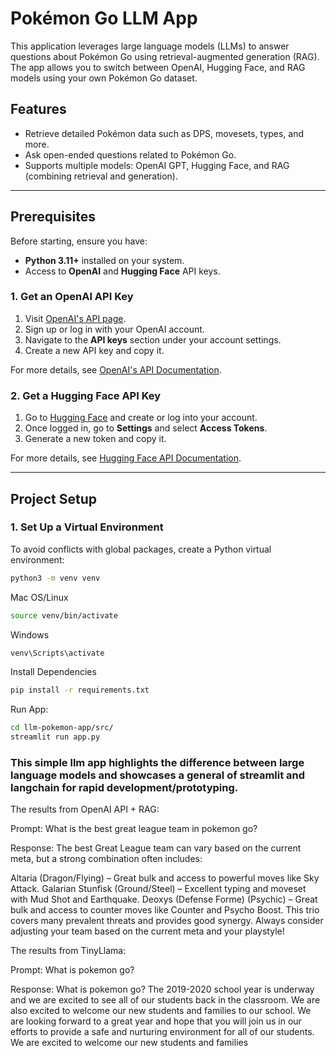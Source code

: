 # Pokémon Go LLM App

This application leverages large language models (LLMs) to answer questions about Pokémon Go using retrieval-augmented generation (RAG). The app allows you to switch between OpenAI, Hugging Face, and RAG models using your own Pokémon Go dataset.

## Features
- Retrieve detailed Pokémon data such as DPS, movesets, types, and more.
- Ask open-ended questions related to Pokémon Go.
- Supports multiple models: OpenAI GPT, Hugging Face, and RAG (combining retrieval and generation).

---

## Prerequisites

Before starting, ensure you have:

- **Python 3.11+** installed on your system.
- Access to **OpenAI** and **Hugging Face** API keys.

### 1. Get an OpenAI API Key

1. Visit [OpenAI's API page](https://platform.openai.com/signup/).
2. Sign up or log in with your OpenAI account.
3. Navigate to the **API keys** section under your account settings.
4. Create a new API key and copy it.

For more details, see [OpenAI's API Documentation](https://platform.openai.com/docs/).

### 2. Get a Hugging Face API Key

1. Go to [Hugging Face](https://huggingface.co/join) and create or log into your account.
2. Once logged in, go to **Settings** and select **Access Tokens**.
3. Generate a new token and copy it.

For more details, see [Hugging Face API Documentation](https://huggingface.co/docs).

---

## Project Setup

### 1. Set Up a Virtual Environment

To avoid conflicts with global packages, create a Python virtual environment:

```bash
python3 -m venv venv
```

Mac OS/Linux
```bash
source venv/bin/activate
```

Windows
```bash
venv\Scripts\activate
```

Install Dependencies
```bash
pip install -r requirements.txt
```

Run App:
```bash
cd llm-pokemon-app/src/
streamlit run app.py
```

### This simple llm app highlights the difference between large language models and showcases a general of streamlit and langchain for rapid development/prototyping.

The results from OpenAI API + RAG:

Prompt: What is the best great league team in pokemon go?

Response: The best Great League team can vary based on the current meta, but a strong combination often includes:

Altaria (Dragon/Flying) – Great bulk and access to powerful moves like Sky Attack.
Galarian Stunfisk (Ground/Steel) – Excellent typing and moveset with Mud Shot and Earthquake.
Deoxys (Defense Forme) (Psychic) – Great bulk and access to counter moves like Counter and Psycho Boost.
This trio covers many prevalent threats and provides good synergy. Always consider adjusting your team based on the current meta and your playstyle!

The results from TinyLlama:

Prompt: What is pokemon go?

Response: What is pokemon go? The 2019-2020 school year is underway and we are excited to see all of our students back in the classroom. We are also excited to welcome our new students and families to our school. We are looking forward to a great year and hope that you will join us in our efforts to provide a safe and nurturing environment for all of our students. We are excited to welcome our new students and families



